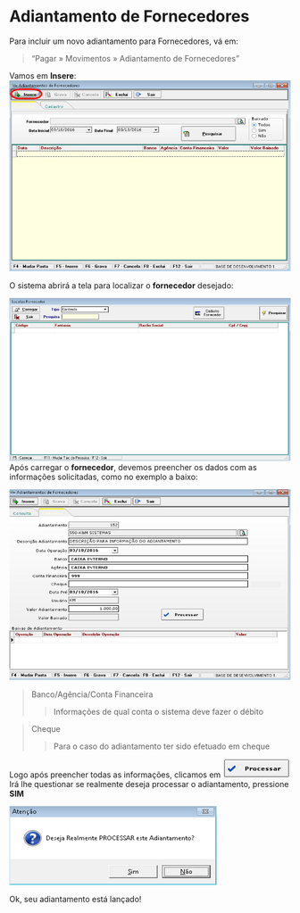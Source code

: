 # Adiantamento de Fornecedores

Para incluir um novo adiantamento para Fornecedores, vá em:  
>  “Pagar » Movimentos » Adiantamento de Fornecedores”  

Vamos em **Insere**:  
![1](img/adianforne/1.png)  

O sistema abrirá a tela para localizar o **fornecedor** desejado:  

![2](img/adianforne/2.png)  
Após carregar o **fornecedor**, devemos preencher os dados com as informações solicitadas, como no exemplo a baixo:  

![3](img/adianforne/3.png)  

> Banco/Agência/Conta Financeira  
>> Informações de qual conta o sistema deve fazer o débito  

> Cheque  
>> Para o caso do adiantamento ter sido efetuado em cheque  


Logo após preencher todas as informações, clicamos em  ![4](img/adianforne/4.png)  
Irá lhe questionar se realmente deseja processar o adiantamento, pressione **SIM**  

![5](img/adianforne/5.png)  

Ok, seu adiantamento está lançado!
